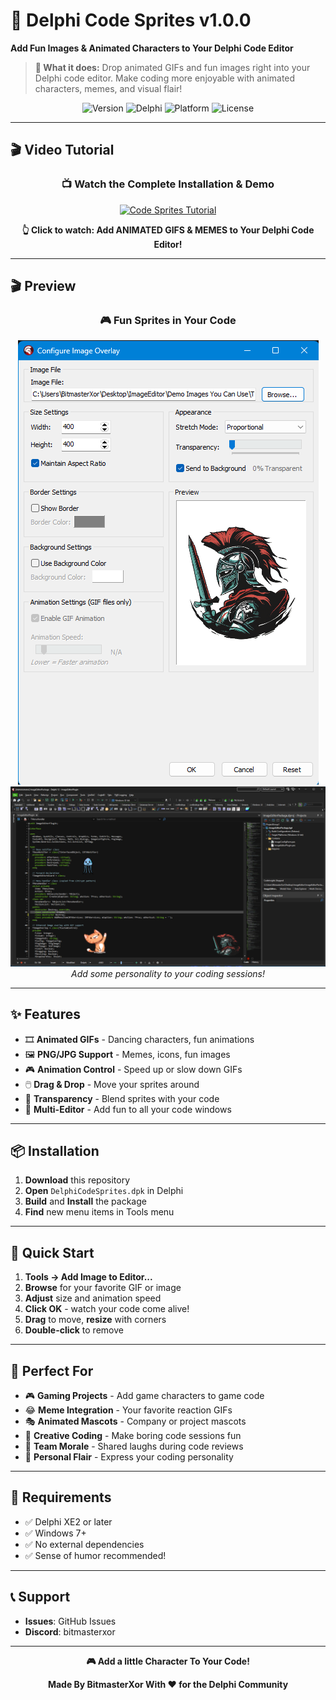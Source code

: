 # 🎨 Delphi Code Sprites v1.0.0
**Add Fun Images & Animated Characters to Your Delphi Code Editor**
> **🎯 What it does:** Drop animated GIFs and fun images right into your Delphi code editor. Make coding more enjoyable with animated characters, memes, and visual flair!

<div align="center">

![Version](https://img.shields.io/badge/Version-1.0.0-blue?style=for-the-badge)
![Delphi](https://img.shields.io/badge/Delphi-XE2%2B-red?style=for-the-badge)
![Platform](https://img.shields.io/badge/Platform-Windows-green?style=for-the-badge)
![License](https://img.shields.io/badge/License-Open%20Source-orange?style=for-the-badge)

</div>

---

## 🎬 Video Tutorial

<div align="center">

### 📺 **Watch the Complete Installation & Demo**

[![Code Sprites Tutorial](https://img.youtube.com/vi/BWmRbahTYOc/maxresdefault.jpg)](https://youtu.be/BWmRbahTYOc)

**👆 Click to watch: Add ANIMATED GIFS & MEMES to Your Delphi Code Editor!**

</div>

---

## 🎬 Preview
<div align="center">

### 🎮 **Fun Sprites in Your Code**
![Code Sprites Preview](Preview.png)
![Code Sprites Preview](preview2.png)
*Add some personality to your coding sessions!*

</div>

---

## ✨ Features

- 🎞️ **Animated GIFs** - Dancing characters, fun animations
- 🖼️ **PNG/JPG Support** - Memes, icons, fun images
- 🎮 **Animation Control** - Speed up or slow down GIFs
- 🖱️ **Drag & Drop** - Move your sprites around
- 👻 **Transparency** - Blend sprites with your code
- 🎯 **Multi-Editor** - Add fun to all your code windows

---

## 📦 Installation

1. **Download** this repository
2. **Open** `DelphiCodeSprites.dpk` in Delphi
3. **Build** and **Install** the package
4. **Find** new menu items in Tools menu

---

## 🚀 Quick Start

1. **Tools → Add Image to Editor...**
2. **Browse** for your favorite GIF or image
3. **Adjust** size and animation speed
4. **Click OK** - watch your code come alive!
5. **Drag** to move, **resize** with corners
6. **Double-click** to remove

---

## 🎯 Perfect For

- 🎮 **Gaming Projects** - Add game characters to game code
- 😂 **Meme Integration** - Your favorite reaction GIFs
- 🎭 **Animated Mascots** - Company or project mascots
- 🎨 **Creative Coding** - Make boring code sessions fun
- 🎉 **Team Morale** - Shared laughs during code reviews
- 🚀 **Personal Flair** - Express your coding personality

---

## 🔧 Requirements

- ✅ Delphi XE2 or later
- ✅ Windows 7+
- ✅ No external dependencies
- ✅ Sense of humor recommended!

---

## 📞 Support

- **Issues**: GitHub Issues
- **Discord**: bitmasterxor

---

<div align="center">

**🎮 Add a little Character To Your Code!**

**Made By BitmasterXor With ❤️ for the Delphi Community**

</div>
